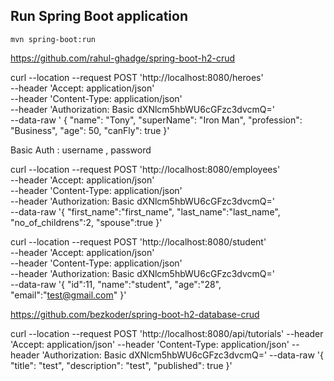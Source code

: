 
## Run Spring Boot application
```
mvn spring-boot:run
```
https://github.com/rahul-ghadge/spring-boot-h2-crud

curl --location --request POST 'http://localhost:8080/heroes' \
--header 'Accept: application/json' \
--header 'Content-Type: application/json' \
--header 'Authorization: Basic dXNlcm5hbWU6cGFzc3dvcmQ=' \
--data-raw '   {
       "name": "Tony",
       "superName": "Iron Man",
       "profession": "Business",
       "age": 50,
       "canFly": true
   }'

Basic Auth : username , password

curl --location --request POST 'http://localhost:8080/employees' \
--header 'Accept: application/json' \
--header 'Content-Type: application/json' \
--header 'Authorization: Basic dXNlcm5hbWU6cGFzc3dvcmQ=' \
--data-raw '{
   "first_name":"first_name",
   "last_name":"last_name",
   "no_of_childrens":2,
   "spouse":true
}'

curl --location --request POST 'http://localhost:8080/student' \
--header 'Accept: application/json' \
--header 'Content-Type: application/json' \
--header 'Authorization: Basic dXNlcm5hbWU6cGFzc3dvcmQ=' \
--data-raw '{
    "id":11,
    "name":"student",
    "age":"28",
    "email":"test@gmail.com"
}'

https://github.com/bezkoder/spring-boot-h2-database-crud

curl --location --request POST 'http://localhost:8080/api/tutorials' 
--header 'Accept: application/json' 
--header 'Content-Type: application/json' 
--header 'Authorization: Basic dXNlcm5hbWU6cGFzc3dvcmQ=' 
--data-raw '{ "title": "test", "description": "test", "published": true }'
